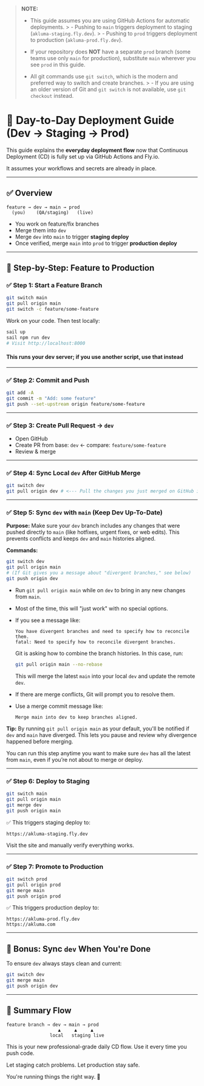 > **NOTE:**
>
> - This guide assumes you are using GitHub Actions for automatic deployments.
    >     - Pushing to `main` triggers deployment to staging (`akluma-staging.fly.dev`).
    >     - Pushing to `prod` triggers deployment to production (`akluma-prod.fly.dev`).
>
> - If your repository does **NOT** have a separate `prod` branch (some teams use only `main` for production), substitute `main` wherever you see `prod` in this guide.
>
> - All git commands use `git switch`, which is the modern and preferred way to switch and create branches.
    >     - If you are using an older version of Git and `git switch` is not available, use `git checkout` instead.


# 🚀 Day-to-Day Deployment Guide (Dev → Staging → Prod)

This guide explains the **everyday deployment flow** now that Continuous Deployment (CD) is fully set up via GitHub Actions and Fly.io.

It assumes your workflows and secrets are already in place.

---

## ✅ Overview

```text
feature → dev → main → prod
  (you)    (QA/staging)   (live)
```

- You work on feature/fix branches
- Merge them into `dev`
- Merge `dev` into `main` to trigger **staging deploy**
- Once verified, merge `main` into `prod` to trigger **production deploy**

---

## 🔁 Step-by-Step: Feature to Production

### ✅ Step 1: Start a Feature Branch

```bash
git switch main
git pull origin main
git switch -c feature/some-feature
```

Work on your code. Then test locally:

```bash
sail up
sail npm run dev
# Visit http://localhost:8000
```

#### This runs your dev server; if you use another script, use that instead

---

### ✅ Step 2: Commit and Push

```bash
git add -A
git commit -m "Add: some feature"
git push --set-upstream origin feature/some-feature
```

---

### ✅ Step 3: Create Pull Request → `dev`

- Open GitHub
- Create PR from base: `dev` ← compare: `feature/some-feature`
- Review & merge

---

### ✅ Step 4: Sync Local `dev` After GitHub Merge

```bash
git switch dev
git pull origin dev # <--- Pull the changes you just merged on GitHub into your local dev
```

---


### ✅ Step 5: Sync `dev` with `main` (Keep Dev Up-To-Date)

**Purpose:**
Make sure your `dev` branch includes any changes that were pushed directly to `main` (like hotfixes, urgent fixes, or web edits). This prevents conflicts and keeps `dev` and `main` histories aligned.

**Commands:**

```bash
git switch dev
git pull origin main
# (If Git gives you a message about "divergent branches," see below)
git push origin dev
```

* Run `git pull origin main` while on `dev` to bring in any new changes from `main`.

* Most of the time, this will "just work" with no special options.

* If you see a message like:

  ```
  You have divergent branches and need to specify how to reconcile them.
  fatal: Need to specify how to reconcile divergent branches.
  ```

  Git is asking how to combine the branch histories.
  In this case, run:

  ```bash
  git pull origin main --no-rebase
  ```

  This will merge the latest `main` into your local `dev` and update the remote `dev`.

* If there are merge conflicts, Git will prompt you to resolve them.

* Use a merge commit message like:

  ```
  Merge main into dev to keep branches aligned.
  ```

**Tip:**
By running `git pull origin main` as your default, you'll be notified if `dev` and `main` have diverged.
This lets you pause and review why divergence happened before merging.

You can run this step anytime you want to make sure `dev` has all the latest from `main`, even if you’re not about to merge or deploy.


---

### ✅ Step 6: Deploy to Staging

```bash
git switch main
git pull origin main
git merge dev
git push origin main
```

✅ This triggers staging deploy to:
```
https://akluma-staging.fly.dev
```

Visit the site and manually verify everything works.

---

### ✅ Step 7: Promote to Production

```bash
git switch prod
git pull origin prod
git merge main
git push origin prod
```

✅ This triggers production deploy to:
```
https://akluma-prod.fly.dev
https://akluma.com
```

---

## 🧼 Bonus: Sync `dev` When You're Done

To ensure `dev` always stays clean and current:

```bash
git switch dev
git merge main
git push origin dev
```

---

## 🔁 Summary Flow

```text
feature branch → dev → main → prod
                   ▲     ▲     ▲
                local   staging live
```

This is your new professional-grade daily CD flow. Use it every time you push code.

Let staging catch problems. Let production stay safe.

You're running things the right way. 🚀
